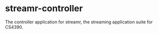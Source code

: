 streamr-controller
==================

The controller application for streamr, the streaming application suite for CS4390.
